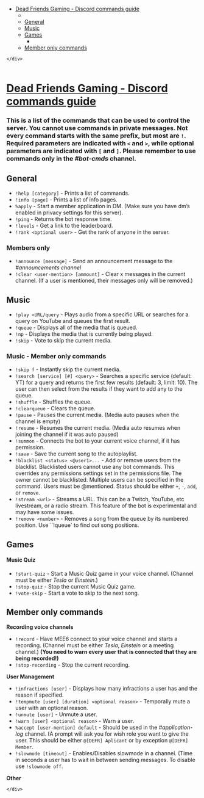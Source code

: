 <!DOCTYPE html>
<html>

<head>
  <meta charset="utf-8">
  <meta name="viewport" content="width=device-width, initial-scale=1.0">
  <title>README</title>
  <link rel="stylesheet" href="https://stackedit.io/style.css" />
</head>

<body class="stackedit">
  <div class="stackedit__left">
    <div class="stackedit__toc">
      
<ul>
<li><a href="#dead-friends-gaming---discord-commands-guide">Dead Friends Gaming - Discord commands guide</a>
<ul>
<li></li>
<li><a href="#general">General</a></li>
<li><a href="#music">Music</a></li>
<li><a href="#games">Games</a>
<ul>
<li></li>
</ul>
</li>
<li><a href="#member-only-commands">Member only commands</a></li>
</ul>
</li>
</ul>

    </div>
  </div>
  <div class="stackedit__right">
    <div class="stackedit__html">
      <p><img src="https://imgur.com/S9EY6m3.png" alt=""></p>
<h1 id="dead-friends-gaming---discord-commands-guide"><a href="https://discord.link/defr" title="Click to open the DEFR Discord">Dead Friends Gaming - Discord commands guide</a></h1>
<h3 id="this-is-a-list-of-the-commands-that-can-be-used-to-control-the-server.-you-cannot-use-commands-in-private-messages.-not-every-command-starts-with-the-same-prefix-but-most-are-.-required-parameters-are-indicated-with--and--while-optional-parameters-are-indicated-with--and-.-please-remember-to-use-commands-only-in-the-bot-cmds-channel.">This is a list of the commands that can be used to control the server. You cannot use commands in private messages. Not every command starts with the same prefix, but most are <code>!</code>. Required parameters are indicated with <code>&lt;</code> and <code>&gt;</code>, while optional parameters are indicated with <code>[</code> and <code>]</code>. Please remember to use commands only in the <em>#bot-cmds</em> channel.</h3>
<h2 id="general">General</h2>
<ul>
<li><code>!help [category]</code> - Prints a list of commands.</li>
<li><code>!info [page]</code> - Prints a list of info pages.</li>
<li><code>%apply</code> - Start a member application in DM. (Make sure you have dm’s enabled in privacy settings for this server).</li>
<li><code>!ping</code> - Returns the bot response time.</li>
<li><code>!levels</code> - Get a link to the leaderboard.</li>
<li><code>!rank &lt;optional user&gt;</code> - Get the rank of anyone in the server.</li>
</ul>
<h3 id="members-only">Members only</h3>
<ul>
<li><code>!announce [message]</code> -  Send an announcement message to the <em>#announcements channel</em></li>
<li><code>!clear &lt;user-mention&gt; [ammount]</code> - Clear x messages in the current channel. (If a user is mentioned, their messages only will be removed.)</li>
</ul>
<h2 id="music">Music</h2>
<ul>
<li><code>!play &lt;URL/query</code> - Plays audio from a specific URL or searches for a query on YouTube and queues the first result.</li>
<li><code>!queue</code> - Displays all of the media that is queued.</li>
<li><code>!np</code> - Displays the media that is currently being played.</li>
<li><code>!skip</code> - Vote to skip the current media.</li>
</ul>
<h3 id="music---member-only-commands">Music - Member only commands</h3>
<ul>
<li><code>!skip f</code> - Instantly skip the current media.</li>
<li><code>!search [service] [#] &lt;query&gt;</code> - Searches a specific service (default: YT) for a query and returns the first few results (default: 3, limit: 10). The user can then select from the results if they want to add any to the queue.</li>
<li><code>!shuffle</code> - Shuffles the queue.</li>
<li><code>!clearqueue</code> - Clears the queue.</li>
<li><code>!pause</code> - Pauses the current media. (Media auto pauses when the channel is empty)</li>
<li><code>!resume</code> - Resumes the current media. (Media auto resumes when joining the channel if it was auto paused)</li>
<li><code>!summon</code> - Connects the bot to your current voice channel, if it has permission.</li>
<li><code>!save</code> - Save the current song to the autoplaylist.</li>
<li><code>!blacklist &lt;status&gt; &lt;@user1&gt;...</code> - Add or remove users from the blacklist. Blacklisted users cannot use any bot commands. This overrides any permissions settings set in the permissions file. The owner cannot be blacklisted. Multiple users can be specified in the command. Users must be @mentioned. Status should be either <code>+</code>, <code>-</code>, <code>add</code>, or <code>remove</code>.</li>
<li><code>!stream &lt;url&gt;</code> - Streams a URL. This can be a Twitch, YouTube, etc livestream, or a radio stream. This feature of the bot is experimental and may have some issues.</li>
<li><code>!remove &lt;number&gt;</code> - Removes a song from the queue by its numbered position. Use ``!queue` to find out song positions.</li>
</ul>
<h2 id="games">Games</h2>
<h4 id="music-quiz">Music Quiz</h4>
<ul>
<li><code>!start-quiz</code> - Start a Music Quiz game in your voice channel. (Channel must be either <em>Tesla</em> or <em>Einstein</em>.)</li>
<li><code>!stop-quiz</code> - Stop the current Music Quiz game.</li>
<li><code>!vote-skip</code> - Start a vote to skip to the next song.</li>
</ul>
<h2 id="member-only-commands">Member only commands</h2>
<p><strong>Recording voice channels</strong></p>
<ul>
<li><code>!record</code> - Have MEE6 connect to your voice channel and starts a recording. (Channel must be either <em>Tesla</em>, <em>Einstein</em> or a meeting channel.) <strong>(You need to warn every user that is connected that they are being recorded!)</strong></li>
<li><code>!stop-recording</code> - Stop the current recording.</li>
</ul>
<p><strong>User Management</strong></p>
<ul>
<li><code>!infractions [user]</code> - Displays how many infractions a user has and the reason if specified.</li>
<li><code>!tempmute [user] [duration] &lt;optional reason&gt;</code> - Temporally mute a user with an optional reason.</li>
<li><code>!unmute [user]</code> - Unmute a user.</li>
<li><code>!warn [user] &lt;optional reason&gt;</code> - Warn a user.</li>
<li><code>%accept [user-mention] default</code> - Should be used in the <em>#application-log</em> channel. (A prompt will ask you for wish role you want to give the user. This should be either <code>@[DEFR] Aplicant</code> or by exception <code>@[DEFR] Member</code>.</li>
<li><code>!slowmode [timeout]</code> - Enables/Disables slowmode in a channel. (Time in seconds a user has to wait in between sending messages.  To disable use <code>!slowmode off</code>.</li>
</ul>
<p><strong>Other</strong></p>

    </div>
  </div>
</body>

</html>
